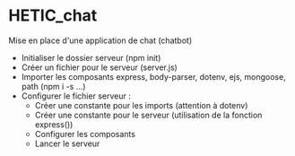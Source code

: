 # HETIC_chat

Mise en place d'une application de chat (chatbot)

- Initialiser le dossier serveur (npm init)
- Créer un fichier pour le serveur (server.js)
- Importer les composants express, body-parser, dotenv, ejs, mongoose, path (npm i -s ...)
- Configurer le fichier serveur :
    - Créer une constante pour les imports (attention à dotenv) 
    - Créer une constante pour le serveur (utilisation de la fonction express())
    - Configurer les composants 
    - Lancer le serveur
